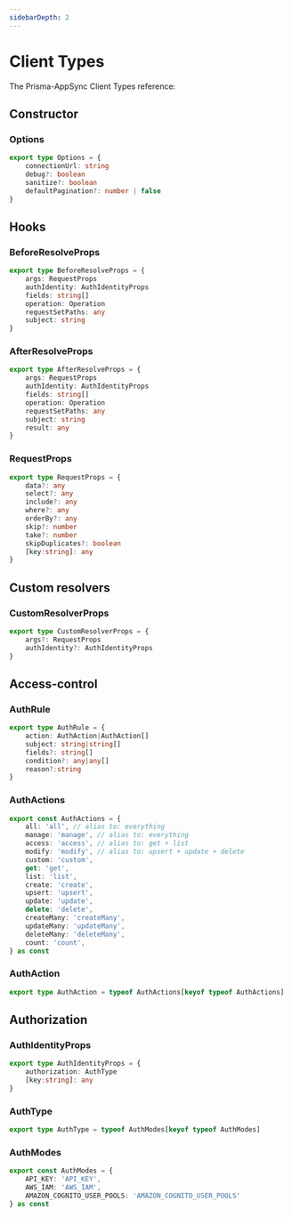 ```yaml
---
sidebarDepth: 2
---
```


# Client Types

The Prisma-AppSync Client Types reference:

## Constructor

### Options

```typescript
export type Options = {
    connectionUrl: string
    debug?: boolean
    sanitize?: boolean
    defaultPagination?: number | false
}
```

## Hooks

### BeforeResolveProps

```typescript
export type BeforeResolveProps = {
    args: RequestProps
    authIdentity: AuthIdentityProps
    fields: string[]
    operation: Operation
    requestSetPaths: any
    subject: string
}
```

### AfterResolveProps

```typescript
export type AfterResolveProps = {
    args: RequestProps
    authIdentity: AuthIdentityProps
    fields: string[]
    operation: Operation
    requestSetPaths: any
    subject: string
    result: any
}
```

### RequestProps

```typescript
export type RequestProps = {
    data?: any
    select?: any
    include?: any
    where?: any
    orderBy?: any
    skip?: number
    take?: number
    skipDuplicates?: boolean
    [key:string]: any
}
```

## Custom resolvers

### CustomResolverProps

```typescript
export type CustomResolverProps = {
    args?: RequestProps
    authIdentity?: AuthIdentityProps
}
```

## Access-control

### AuthRule

```typescript
export type AuthRule = {
    action: AuthAction|AuthAction[]
    subject: string|string[]
    fields?: string[]
    condition?: any|any[]
    reason?:string
}
```

### AuthActions

```typescript
export const AuthActions = {
    all: 'all', // alias to: everything
    manage: 'manage', // alias to: everything
    access: 'access', // alias to: get + list
    modify: 'modify', // alias to: upsert + update + delete
    custom: 'custom',
    get: 'get',
    list: 'list',
    create: 'create',
    upsert: 'upsert',
    update: 'update',
    delete: 'delete',
    createMany: 'createMany',
    updateMany: 'updateMany',
    deleteMany: 'deleteMany',
    count: 'count',
} as const
```

### AuthAction

```typescript
export type AuthAction = typeof AuthActions[keyof typeof AuthActions]
```

## Authorization

### AuthIdentityProps

```typescript
export type AuthIdentityProps = {
    authorization: AuthType
    [key:string]: any
}
```

### AuthType

```typescript
export type AuthType = typeof AuthModes[keyof typeof AuthModes]
```

### AuthModes

```typescript
export const AuthModes = {
    API_KEY: 'API_KEY',
    AWS_IAM: 'AWS_IAM',
    AMAZON_COGNITO_USER_POOLS: 'AMAZON_COGNITO_USER_POOLS'
} as const
```
